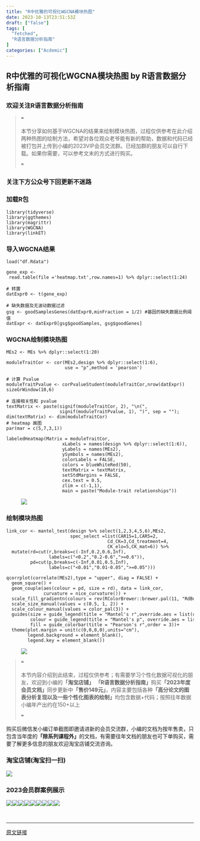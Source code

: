 ```yaml
---
title: "R中优雅的可视化WGCNA模块热图"
date: 2023-10-13T23:51:53Z
draft: ["false"]
tags: [
  "fetched",
  "R语言数据分析指南"
]
categories: ["Acdemic"]
---
```

R中优雅的可视化WGCNA模块热图 by R语言数据分析指南
------
<div><section data-tool="mdnice编辑器" data-website="https://www.mdnice.com"><h3 data-tool="mdnice编辑器"><span></span><span><span></span>欢迎关注R语言数据分析指南</span><span></span></h3><blockquote data-tool="mdnice编辑器"><span>❝</span><p>本节分享如何基于WGCNA的结果来绘制模块热图，过程仅供参考在此介绍两种热图的绘制方法，希望对各位观众老爷能有新的帮助，数据和代码已经被打包并上传到小编的2023VIP会员交流群。已经加群的朋友可以自行下载。如果你需要，可以参考文末的方式进行购买。</p><span>❞</span></blockquote><h3 data-tool="mdnice编辑器"><span></span><span><span></span>关注下方公众号下回更新不迷路</span><span></span></h3><section><mp-common-profile data-pluginname="mpprofile" data-id="Mzg3MzQzNTYzMw==" data-headimg="http://mmbiz.qpic.cn/mmbiz_png/EibnicgwScTAZF0rpeZII9Ltl26VbVagriczTria1fib3XgjwwHEHFjPzkmGpqWDVVHBSzhENictUM2iavAKiaM5lc9USw/0?wx_fmt=png" data-nickname="R语言数据分析指南" data-alias="YanJANtwo" data-signature="R语言重症爱好者，喜欢绘制各种精美的图表，喜欢的小伙伴可以关注我，跟我一起学习" data-from="0" data-is_biz_ban="0"></mp-common-profile></section><h3 data-tool="mdnice编辑器"><span></span><span><span></span>加载R包</span><span></span></h3><pre data-tool="mdnice编辑器"><span></span><code><span>library</span>(tidyverse)<br><span>library</span>(ggthemes)<br><span>library</span>(magrittr)<br><span>library</span>(WGCNA)<br><span>library</span>(linkET)<br></code></pre><h3 data-tool="mdnice编辑器"><span></span><span><span></span>导入WGCNA结果</span><span></span></h3><pre data-tool="mdnice编辑器"><span></span><code>load(<span>"df.Rdata"</span>)<br></code></pre><pre data-tool="mdnice编辑器"><span></span><code>gene_exp &lt;- read.table(file =<span>'heatmap.txt'</span>,row.names=<span>1</span>) %&gt;% dplyr::select(<span>1</span>:<span>24</span>)<br><br><span># 转置</span><br>datExpr0 &lt;- t(gene_exp)<br><br><span># 缺失数据及无波动数据过滤</span><br>gsg &lt;- goodSamplesGenes(datExpr0,minFraction = <span>1</span>/<span>2</span>) <span>#基因的缺失数据比例阈值</span><br>datExpr &lt;- datExpr0[gsg$goodSamples, gsg$goodGenes]<br></code></pre><h3 data-tool="mdnice编辑器"><span></span><span><span></span>WGCNA绘制模块热图</span><span></span></h3><pre data-tool="mdnice编辑器"><span></span><code>MEs2 &lt;- MEs %&gt;% dplyr::select(1:20)<br><br>moduleTraitCor &lt;- cor(MEs2,design %&gt;% dplyr::select(1:6),<br>                      use = <span>"p"</span>,method = <span>'pearson'</span>)<br><br><span># 计算 Pvalue</span><br>moduleTraitPvalue &lt;- corPvalueStudent(moduleTraitCor,nrow(datExpr))<br>sizeGrWindow(10,6)<br><br><span># 连接相关性和 pvalue</span><br>textMatrix &lt;- paste(signif(moduleTraitCor, 2), <span>"\n("</span>,<br>                    signif(moduleTraitPvalue, 1), <span>")"</span>, sep = <span>""</span>);<br>dim(textMatrix) &lt;- dim(moduleTraitCor)<br><span># heatmap 画图</span><br>par(mar = c(5,7,3,1))<br><br>labeledHeatmap(Matrix = moduleTraitCor,<br>                     xLabels = names(design %&gt;% dplyr::select(1:6)),<br>                     yLabels = names(MEs2),<br>                     ySymbols = names(MEs2),<br>                     colorLabels = FALSE,<br>                     colors = blueWhiteRed(50),<br>                     textMatrix = textMatrix,<br>                     setStdMargins = FALSE,<br>                     cex.text = 0.5,<br>                     zlim = c(-1,1),<br>                     main = paste(<span>"Module-trait relationships"</span>))<br></code></pre><figure data-tool="mdnice编辑器"><img data-ratio="1.628635346756152" data-src="https://mmbiz.qpic.cn/mmbiz_png/EibnicgwScTAYuzCAcZM19cfgtvK2OTbyBTNtfF9UbrMPZqctaqmBdImT1JIhLBUl2oiaeouJY1Be2AMDmibRNaEtA/640?wx_fmt=png" data-type="png" data-w="894" src="https://mmbiz.qpic.cn/mmbiz_png/EibnicgwScTAYuzCAcZM19cfgtvK2OTbyBTNtfF9UbrMPZqctaqmBdImT1JIhLBUl2oiaeouJY1Be2AMDmibRNaEtA/640?wx_fmt=png"></figure><h3 data-tool="mdnice编辑器"><span></span><span><span></span>绘制模块热图</span><span></span></h3><pre data-tool="mdnice编辑器"><span></span><code>link_cor &lt;- mantel_test(design %&gt;% select(<span>1</span>,<span>2</span>,<span>3</span>,<span>4</span>,<span>5</span>,<span>6</span>),MEs2,<br>                        spec_select =list(CAR15=<span>1</span>,CAR5=<span>2</span>,<br>                                      Cd_CK=<span>3</span>,Cd_treatment=<span>4</span>,<br>                                      CK_elo=<span>5</span>,CK_mat=<span>6</span>)) %&gt;% <br>  mutate(rd=cut(r,breaks=c(-<span>Inf</span>,<span>0.2</span>,<span>0.6</span>,<span>Inf</span>),<br>                labels=c(<span>"&lt;0.2"</span>,<span>"0.2-0.6"</span>,<span>"&gt;=0.6"</span>)),<br>         pd=cut(p,breaks=c(-<span>Inf</span>,<span>0.01</span>,<span>0.5</span>,<span>Inf</span>),<br>                labels=c(<span>"&lt;0.01"</span>,<span>"0.01-0.05"</span>,<span>"&gt;=0.05"</span>)))<br><br>qcorrplot(correlate(MEs2),type = <span>"upper"</span>, diag = <span>FALSE</span>) +<br>  geom_square() +<br>  geom_couple(aes(colour = pd, size = rd), data = link_cor, <br>              curvature = nice_curvature()) +<br>  scale_fill_gradientn(colours = rev(RColorBrewer::brewer.pal(<span>11</span>, <span>"RdBu"</span>)))+<br>  scale_size_manual(values = c(<span>0.5</span>, <span>1</span>, <span>2</span>)) +<br>  scale_colour_manual(values = color_pal(<span>3</span>)) +<br>  guides(size = guide_legend(title = <span>"Mantel's r"</span>,override.aes = list(colour = <span>"grey35"</span>), order = <span>2</span>),<br>         colour = guide_legend(title = <span>"Mantel's p"</span>, override.aes = list(size = <span>3</span>), order = <span>1</span>),<br>         fill = guide_colorbar(title = <span>"Pearson's r"</span>,order = <span>3</span>))+<br>  theme(plot.margin = unit(c(<span>0</span>,<span>0</span>,<span>0</span>,<span>0</span>),units=<span>"cm"</span>),<br>        legend.background = element_blank(),<br>        legend.key = element_blank())<br></code></pre><figure data-tool="mdnice编辑器"><img data-ratio="0.7833333333333333" data-src="https://mmbiz.qpic.cn/mmbiz_png/EibnicgwScTAYuzCAcZM19cfgtvK2OTbyBSEyTqibET1dwTibQTyL0bt8T5xrusja4kdbEaWVqzP09rKOsFESCMH3g/640?wx_fmt=png" data-type="png" data-w="1080" src="https://mmbiz.qpic.cn/mmbiz_png/EibnicgwScTAYuzCAcZM19cfgtvK2OTbyBSEyTqibET1dwTibQTyL0bt8T5xrusja4kdbEaWVqzP09rKOsFESCMH3g/640?wx_fmt=png"></figure><blockquote data-tool="mdnice编辑器"><span>❝</span><p>本节内容介绍到此结束，过程仅供参考；有需要学习个性化数据可视化的朋友，欢迎到小编的<strong>「淘宝店铺」</strong> <strong>「R语言数据分析指南」</strong>购买<strong>「2023年度会员文档」</strong>同步更新中<strong>「售价149元」</strong>，内容主要包括各种<strong>「高分论文的图表分析复现以及一些个性化图表的绘制」</strong>均包含数据+代码；按照往年数据小编年产出约在150+以上</p><span>❞</span></blockquote><p data-tool="mdnice编辑器">购买后微信发小编订单截图即邀请进新的会员交流群，小编的文档为按年售卖，只包含当年度的<strong>「除系列课程外」</strong>的文档，有需要往年文档的朋友也可下单购买，需要了解更多信息的朋友欢迎淘宝店铺交流咨询。</p><h3 data-tool="mdnice编辑器"><span></span><span><span></span>淘宝店铺(淘宝扫一扫)</span><span></span></h3><p><img data-galleryid="" data-ratio="1.0210420841683367" data-s="300,640" data-src="https://mmbiz.qpic.cn/mmbiz_jpg/EibnicgwScTAbvhPDLGT8NaialEsht92PTYNJWpmVLfoYGic1uha5FyBrDCibibZCLjiazgvpT1XcdwibfVywD2el0VAgg/640?wx_fmt=jpeg" data-type="jpeg" data-w="998" src="https://mmbiz.qpic.cn/mmbiz_jpg/EibnicgwScTAbvhPDLGT8NaialEsht92PTYNJWpmVLfoYGic1uha5FyBrDCibibZCLjiazgvpT1XcdwibfVywD2el0VAgg/640?wx_fmt=jpeg"></p><h3 data-tool="mdnice编辑器"><span></span><span><span></span>2023会员群案例展示</span><span></span></h3><p data-tool="mdnice编辑器"><img data-ratio="0.4255555555555556" data-src="https://mmbiz.qpic.cn/mmbiz_png/EibnicgwScTAYuzCAcZM19cfgtvK2OTbyBmibQZZeZmlyy7HYbm7tBsMQEL612glD75AISn2ecZqk3icMG6Q3Rkt6g/640?wx_fmt=png" data-type="png" data-w="900" src="https://mmbiz.qpic.cn/mmbiz_png/EibnicgwScTAYuzCAcZM19cfgtvK2OTbyBmibQZZeZmlyy7HYbm7tBsMQEL612glD75AISn2ecZqk3icMG6Q3Rkt6g/640?wx_fmt=png"><img data-ratio="0.4255555555555556" data-src="https://mmbiz.qpic.cn/mmbiz_png/EibnicgwScTAYuzCAcZM19cfgtvK2OTbyBQkc6tsmeSzCkWl2n7vuCRyL7orxWrsVqMsicKYbgoibt3bBPUzeOg1Qg/640?wx_fmt=png" data-type="png" data-w="900" src="https://mmbiz.qpic.cn/mmbiz_png/EibnicgwScTAYuzCAcZM19cfgtvK2OTbyBQkc6tsmeSzCkWl2n7vuCRyL7orxWrsVqMsicKYbgoibt3bBPUzeOg1Qg/640?wx_fmt=png"><img data-ratio="0.4255555555555556" data-src="https://mmbiz.qpic.cn/mmbiz_png/EibnicgwScTAYuzCAcZM19cfgtvK2OTbyBnn0kn9bhibSficAE7k7pWUry6zHibuHqVKFUSsib2cicDUWBiagBic9Aia4WMg/640?wx_fmt=png" data-type="png" data-w="900" src="https://mmbiz.qpic.cn/mmbiz_png/EibnicgwScTAYuzCAcZM19cfgtvK2OTbyBnn0kn9bhibSficAE7k7pWUry6zHibuHqVKFUSsib2cicDUWBiagBic9Aia4WMg/640?wx_fmt=png"><img data-ratio="0.4255555555555556" data-src="https://mmbiz.qpic.cn/mmbiz_png/EibnicgwScTAYuzCAcZM19cfgtvK2OTbyBbLVfexszjgic9Zky1xmRfCUzIiakfMibJmx5Ckv5C6AUV4IYTdgMzRtEw/640?wx_fmt=png" data-type="png" data-w="900" src="https://mmbiz.qpic.cn/mmbiz_png/EibnicgwScTAYuzCAcZM19cfgtvK2OTbyBbLVfexszjgic9Zky1xmRfCUzIiakfMibJmx5Ckv5C6AUV4IYTdgMzRtEw/640?wx_fmt=png"><img data-ratio="0.4255555555555556" data-src="https://mmbiz.qpic.cn/mmbiz_png/EibnicgwScTAYuzCAcZM19cfgtvK2OTbyBcpU6Y6F71EgiaheQOhMYaqic74Z9Zofic6DDsASzzYib3VmJRQm4iaG4a4g/640?wx_fmt=png" data-type="png" data-w="900" src="https://mmbiz.qpic.cn/mmbiz_png/EibnicgwScTAYuzCAcZM19cfgtvK2OTbyBcpU6Y6F71EgiaheQOhMYaqic74Z9Zofic6DDsASzzYib3VmJRQm4iaG4a4g/640?wx_fmt=png"><img data-ratio="0.4255555555555556" data-src="https://mmbiz.qpic.cn/mmbiz_png/EibnicgwScTAYuzCAcZM19cfgtvK2OTbyBghMKzx1ZXdZHTBl9EiavNc2X0XmlD70cgPNPKKicrZKcI2EmiavvsdIJA/640?wx_fmt=png" data-type="png" data-w="900" src="https://mmbiz.qpic.cn/mmbiz_png/EibnicgwScTAYuzCAcZM19cfgtvK2OTbyBghMKzx1ZXdZHTBl9EiavNc2X0XmlD70cgPNPKKicrZKcI2EmiavvsdIJA/640?wx_fmt=png"><img data-ratio="0.4255555555555556" data-src="https://mmbiz.qpic.cn/mmbiz_png/EibnicgwScTAYuzCAcZM19cfgtvK2OTbyBrCj5STdRJL1GwdmTiafhvsFMVu68wCbUAV4gZBly1dicDsbHia7tLdPVA/640?wx_fmt=png" data-type="png" data-w="900" src="https://mmbiz.qpic.cn/mmbiz_png/EibnicgwScTAYuzCAcZM19cfgtvK2OTbyBrCj5STdRJL1GwdmTiafhvsFMVu68wCbUAV4gZBly1dicDsbHia7tLdPVA/640?wx_fmt=png"><img data-ratio="0.4255555555555556" data-src="https://mmbiz.qpic.cn/mmbiz_png/EibnicgwScTAYuzCAcZM19cfgtvK2OTbyBUemCseaGFicYvU5EzxOeHxFMIm27S15OqYa8FOYppTjwyrKsfZxT5Cw/640?wx_fmt=png" data-type="png" data-w="900" src="https://mmbiz.qpic.cn/mmbiz_png/EibnicgwScTAYuzCAcZM19cfgtvK2OTbyBUemCseaGFicYvU5EzxOeHxFMIm27S15OqYa8FOYppTjwyrKsfZxT5Cw/640?wx_fmt=png"><img data-ratio="0.4255555555555556" data-src="https://mmbiz.qpic.cn/mmbiz_png/EibnicgwScTAYuzCAcZM19cfgtvK2OTbyB7WDvaW3JB7N5FCSkMVCZrt3YRicmLAWKBLL63S6RTSgV6Ge2TFGPrNg/640?wx_fmt=png" data-type="png" data-w="900" src="https://mmbiz.qpic.cn/mmbiz_png/EibnicgwScTAYuzCAcZM19cfgtvK2OTbyB7WDvaW3JB7N5FCSkMVCZrt3YRicmLAWKBLL63S6RTSgV6Ge2TFGPrNg/640?wx_fmt=png"></p></section><p><br></p><p><mp-style-type data-value="3"></mp-style-type></p></div>  
<hr>
<a href="https://mp.weixin.qq.com/s/Gy-2t8UIrX7Qy_nt7bMIjw",target="_blank" rel="noopener noreferrer">原文链接</a>
